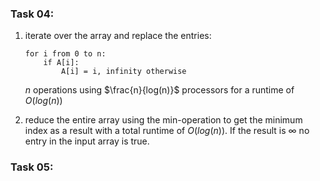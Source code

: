 ### Task 04:

1) iterate over the array and replace the entries:

    ```
   for i from 0 to n: 
        if A[i]: 
            A[i] = i, infinity otherwise
   ```
   $n$ operations using $\frac{n}{log(n)}$ processors for a runtime of $O(log(n))$
2) reduce the entire array using the min-operation to get the minimum index as a result with a 
total runtime of $O(log(n))$. If the result is $\infty$ no entry in the input array is true. 

### Task 05:

